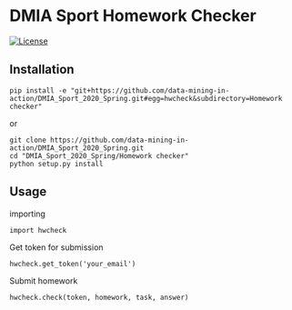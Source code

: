 # DMIA Sport Homework Checker

[![License](https://img.shields.io/badge/License-Apache%202.0-blue.svg)](https://opensource.org/licenses/Apache-2.0)

## Installation 
```
pip install -e "git+https://github.com/data-mining-in-action/DMIA_Sport_2020_Spring.git#egg=hwcheck&subdirectory=Homework checker"
```
or 
```
git clone https://github.com/data-mining-in-action/DMIA_Sport_2020_Spring.git
cd "DMIA_Sport_2020_Spring/Homework checker"
python setup.py install
```

## Usage
importing
```
import hwcheck
```

Get token for submission
```
hwcheck.get_token('your_email')
```

Submit homework
```
hwcheck.check(token, homework, task, answer)
```
